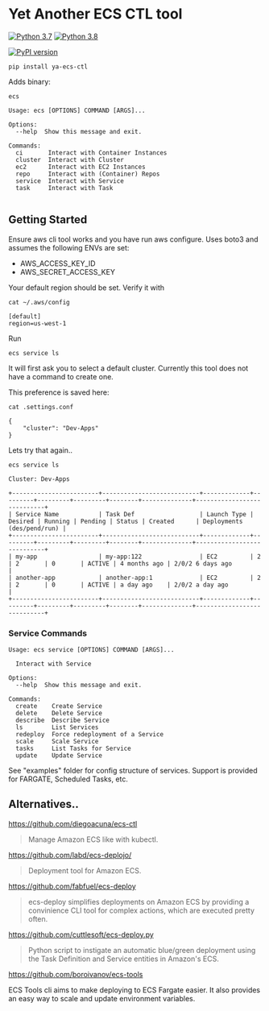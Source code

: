 # Yet Another ECS CTL tool

[![Python 3.7](https://img.shields.io/badge/python-3.7-blue.svg)](https://www.python.org/downloads/release/python-370/) [![Python 3.8](https://img.shields.io/badge/python-3.8-blue.svg)](https://www.python.org/downloads/release/python-380/)

[![PyPI version](https://badge.fury.io/py/ya-ecs-ctl.svg)](https://badge.fury.io/py/ya-ecs-ctl)


```pip install ya-ecs-ctl```

Adds binary:


```ecs```

```
Usage: ecs [OPTIONS] COMMAND [ARGS]...

Options:
  --help  Show this message and exit.

Commands:
  ci       Interact with Container Instances
  cluster  Interact with Cluster
  ec2      Interact with EC2 Instances
  repo     Interact with (Container) Repos
  service  Interact with Service
  task     Interact with Task


```

## Getting Started

Ensure aws cli tool works and you have run aws configure. Uses boto3 and assumes the following ENVs are set:

- AWS_ACCESS_KEY_ID
- AWS_SECRET_ACCESS_KEY

Your default region should be set. Verify it with

    cat ~/.aws/config 
    
    [default]
    region=us-west-1

Run 

    ecs service ls

It will first ask you to select a default cluster.
Currently this tool does not have a command to create one.

This preference is saved here:

    cat .settings.conf 
    
    {
        "cluster": "Dev-Apps"
    }


Lets try that again..

    ecs service ls

	Cluster: Dev-Apps
    
    +------------------------+---------------------------+-------------+---------+---------+---------+--------+--------------+----------------------------+
    | Service Name           | Task Def                  | Launch Type | Desired | Running | Pending | Status | Created      | Deployments (des/pend/run) |
    +------------------------+---------------------------+-------------+---------+---------+---------+--------+--------------+----------------------------+
    | my-app                 | my-app:122                | EC2         | 2       | 2       | 0       | ACTIVE | 4 months ago | 2/0/2 6 days ago           |
    | another-app            | another-app:1             | EC2         | 2       | 2       | 0       | ACTIVE | a day ago    | 2/0/2 a day ago            |
    +------------------------+---------------------------+-------------+---------+---------+---------+--------+--------------+----------------------------+

### Service Commands

    Usage: ecs service [OPTIONS] COMMAND [ARGS]...
    
      Interact with Service
    
    Options:
      --help  Show this message and exit.
    
    Commands:
      create    Create Service
      delete    Delete Service
      describe  Describe Service
      ls        List Services
      redeploy  Force redeployment of a Service
      scale     Scale Service
      tasks     List Tasks for Service
      update    Update Service


See "examples" folder for config structure of services.
Support is provided for FARGATE, Scheduled Tasks, etc.


## Alternatives..

https://github.com/diegoacuna/ecs-ctl
> Manage Amazon ECS like with kubectl.

https://github.com/labd/ecs-deplojo/
> Deployment tool for Amazon ECS.

https://github.com/fabfuel/ecs-deploy
> ecs-deploy simplifies deployments on Amazon ECS by providing a convinience CLI tool for complex actions, which are executed pretty often.

https://github.com/cuttlesoft/ecs-deploy.py
> Python script to instigate an automatic blue/green deployment using the Task Definition and Service entities in Amazon's ECS.

https://github.com/boroivanov/ecs-tools
> 
ECS Tools cli aims to make deploying to ECS Fargate easier. It also provides an easy way to scale and update environment variables.





